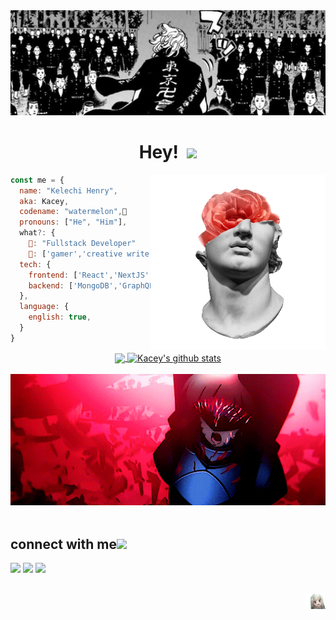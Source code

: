<div align="center">
  <img  alt="Toman Herobanner"  src="https://github.com/kelech1/kelech1/blob/main/Banner.jpg">
  <h1 align="center"> Hey! &nbsp;<img src="https://github.com/TheDudeThatCode/TheDudeThatCode/blob/master/Assets/Earth.gif" width="24px"></h1>
</div>
<img align="right" width="280" src="https://github.com/kelech1/kelech1/blob/main/davidxflower.gif" alt="gif by https://giphy.com/channel/Hjarnfonden"/>

```javascript
const me = {
  name: "Kelechi Henry",
  aka: Kacey,
  codename: "watermelon",🍉
  pronouns: ["He", "Him"],
  what?: {
    🔆: "Fullstack Developer"
    🌙: ['gamer','creative writer', 'average anime enjoyer','food connoisseur'],
  tech: {
    frontend: ['React','NextJS','Tailwind','html','css'],
    backend: ['MongoDB','GraphQL','PostgreSQL','NodeJS'],
  },
  language: {
    english: true,
  }
}
```

<div align="center">
 
<a href="https://github.com/Kelech1">
  <img align="center" src="https://github-readme-stats.vercel.app/api/top-langs/?username=Kelech1&theme=neon&hide_langs_below=1" />
</a>

<a href="https://github.com/Kelech1">
 <img align="center" src="https://github-readme-stats.vercel.app/api?username=Kelech1&show_icons=true&theme=vision-friendly-dark&line_height=27" alt="Kacey's github stats"/>
</a>

</div>

<br>

<div align="center">
  <img width="600" src="https://github.com/kelech1/kelech1/blob/main/departure!.gif">
</div>  


<br> 

## connect with me<img src="https://github.com/TheDudeThatCode/TheDudeThatCode/blob/master/Assets/Handshake.gif" height="32px"> 
[![](https://img.shields.io/badge/-linkedin-0073B1?style=flat-square)](https://www.linkedin.com/in/kelechi-henry/)
[![](https://img.shields.io/badge/-twitter-000000?style=flat-square)](https://twitter.com/0xKacey)
[![](https://img.shields.io/badge/-email-fb8500?style=flat-square)](mailto:kelechihenry80@gmail.com)

<br>


<div align='right'>
  <img  height="24" src="https://github.com/kelech1/kelech1/blob/main/illya-stare.gif"/> 
</div>
